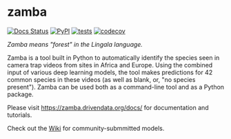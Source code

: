 # zamba

[![Docs Status](https://img.shields.io/badge/docs-stable-informational)](https://zamba.drivendata.org/docs/)
[![PyPI](https://img.shields.io/pypi/v/zamba.svg)](https://pypi.org/project/zamba/)
[![tests](https://github.com/drivendataorg/zamba/workflows/tests/badge.svg?branch=master)](https://github.com/drivendataorg/zamba/actions?query=workflow%3Atests+branch%3Amaster)
[![codecov](https://codecov.io/gh/drivendataorg/zamba/branch/master/graph/badge.svg)](https://codecov.io/gh/drivendataorg/zamba)

*Zamba means "forest" in the Lingala language.*

Zamba is a tool built in Python to automatically identify the species seen
in camera trap videos from sites in Africa and Europe. Using the combined
input of various deep learning models, the tool makes predictions for 42
common species in these videos (as well as blank, or, "no species present").
Zamba can be used both as a command-line tool and as a Python package.

Please visit https://zamba.drivendata.org/docs/ for documentation and tutorials.

Check out the [Wiki](https://github.com/drivendataorg/zamba/wiki) for community-submmitted models.
